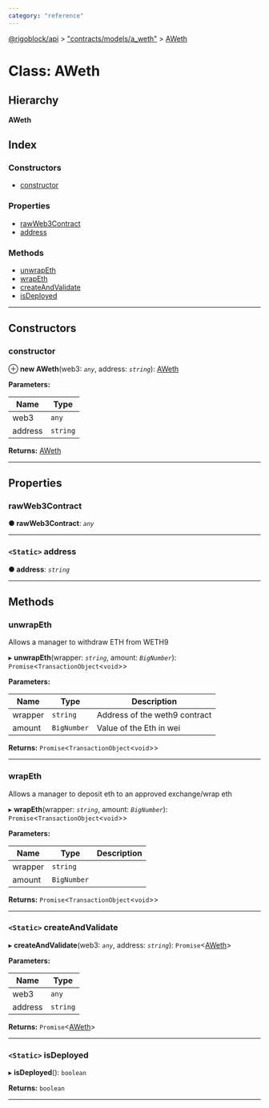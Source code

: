 ```yaml
---
category: "reference"
---
```



[@rigoblock/api](../README.md) > ["contracts/models/a_weth"](../modules/_contracts_models_a_weth_.md) > [AWeth](../classes/_contracts_models_a_weth_.aweth.md)

# Class: AWeth

## Hierarchy

**AWeth**

## Index

### Constructors

* [constructor](_contracts_models_a_weth_.aweth.md#constructor)

### Properties

* [rawWeb3Contract](_contracts_models_a_weth_.aweth.md#rawweb3contract)
* [address](_contracts_models_a_weth_.aweth.md#address)

### Methods

* [unwrapEth](_contracts_models_a_weth_.aweth.md#unwrapeth)
* [wrapEth](_contracts_models_a_weth_.aweth.md#wrapeth)
* [createAndValidate](_contracts_models_a_weth_.aweth.md#createandvalidate)
* [isDeployed](_contracts_models_a_weth_.aweth.md#isdeployed)

---

## Constructors

<a id="constructor"></a>

###  constructor

⊕ **new AWeth**(web3: *`any`*, address: *`string`*): [AWeth](_contracts_models_a_weth_.aweth.md)

**Parameters:**

| Name | Type |
| ------ | ------ |
| web3 | `any` |
| address | `string` |

**Returns:** [AWeth](_contracts_models_a_weth_.aweth.md)

___

## Properties

<a id="rawweb3contract"></a>

###  rawWeb3Contract

**● rawWeb3Contract**: *`any`*

___
<a id="address"></a>

### `<Static>` address

**● address**: *`string`*

___

## Methods

<a id="unwrapeth"></a>

###  unwrapEth

Allows a manager to withdraw ETH from WETH9

▸ **unwrapEth**(wrapper: *`string`*, amount: *`BigNumber`*): `Promise`<`TransactionObject`<`void`>>

**Parameters:**

| Name | Type | Description |
| ------ | ------ | ------ |
| wrapper | `string` | Address of the weth9 contract | Address of the target exchange |
| amount | `BigNumber` | Value of the Eth in wei | Value of the Eth in wei |

**Returns:** `Promise`<`TransactionObject`<`void`>>

___
<a id="wrapeth"></a>

###  wrapEth

Allows a manager to deposit eth to an approved exchange/wrap eth

▸ **wrapEth**(wrapper: *`string`*, amount: *`BigNumber`*): `Promise`<`TransactionObject`<`void`>>

**Parameters:**

| Name | Type | Description |
| ------ | ------ | ------ |
| wrapper | `string` |
| amount | `BigNumber` |

**Returns:** `Promise`<`TransactionObject`<`void`>>

___
<a id="createandvalidate"></a>

### `<Static>` createAndValidate

▸ **createAndValidate**(web3: *`any`*, address: *`string`*): `Promise`<[AWeth](_contracts_models_a_weth_.aweth.md)>

**Parameters:**

| Name | Type |
| ------ | ------ |
| web3 | `any` |
| address | `string` |

**Returns:** `Promise`<[AWeth](_contracts_models_a_weth_.aweth.md)>

___
<a id="isdeployed"></a>

### `<Static>` isDeployed

▸ **isDeployed**(): `boolean`

**Returns:** `boolean`

___

